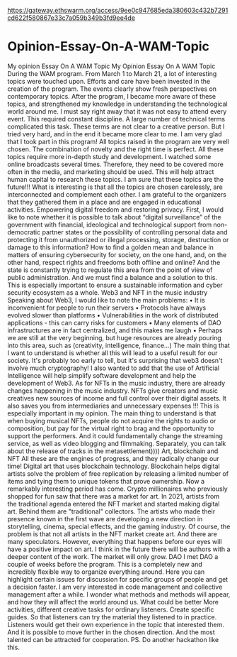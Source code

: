 https://gateway.ethswarm.org/access/9ee0c947685eda380603c432b7291cd622f580867e33c7a059b349b3fd9ee4de
# Opinion-Essay-On-A-WAM-Topic
My opinion Essay On A WAM Topic
My Opinion Essay On A WAM Topic
During the WAM program. From March 1 to March 21, a lot of interesting
topics were touched upon. Efforts and care have been invested in the creation of
the program. The events clearly show fresh perspectives on contemporary topics.
After the program, I became more aware of these topics, and strengthened
my knowledge in understanding the technological world around me. I must say
right away that it was not easy to attend every event. This required constant
discipline. A large number of technical terms complicated this task. These terms
are not clear to a creative person. But I tried very hard, and in the end it became
more clear to me. I am very glad that I took part in this program!
All topics raised in the program are very well chosen. The combination of
novelty and the right time is perfect. All these topics require more in-depth study
and development. I watched some online broadcasts several times.
Therefore, they need to be covered more often in the media, and marketing
should be used. This will help attract human capital to research these topics. I am
sure that these topics are the future!!! What is interesting is that all the topics are
chosen carelessly, are interconnected and complement each other. I am grateful to
the organizers that they gathered them in a place and are engaged in educational
activities.
Empowering digital freedom and restoring privacy.
First, I would like to note whether it is possible to talk about “digital
surveillance” of the government with financial, ideological and technological
support from non-democratic partner states or the possibility of controlling
personal data and protecting it from unauthorized or illegal processing, storage,
destruction or damage to this information? How to find a golden mean and balance
in matters of ensuring cybersecurity for society, on the one hand, and, on the other
hand, respect rights and freedoms both offline and online? And the state is
constantly trying to regulate this area from the point of view of public
administration. And we must find a balance and a solution to this. This is
especially important to ensure a sustainable information and cyber security
ecosystem as a whole.
Web3 and NFT in the music industry
Speaking about Web3, I would like to note the main problems:
• It is inconvenient for people to run their servers
• Protocols have always evolved slower than platforms
• Vulnerabilities in the work of distributed applications - this can carry risks
for customers
• Many elements of DAO infrastructures are in fact centralized, and this
makes me laugh
• Perhaps we are still at the very beginning, but huge resources are already
pouring into this area, such as (creativity, intelligence, finance…)
The main thing that I want to understand is whether all this will lead to a
useful result for our society.
It's probably too early to tell, but it's surprising that web3 doesn't involve
much cryptography! I also wanted to add that the use of Artificial Intelligence will
help simplify software development and help the development of Web3.
As for NFTs in the music industry, there are already changes happening in
the music industry. NFTs give creators and music creatives new sources of income
and full control over their digital assets. It also saves you from intermediaries and
unnecessary expenses !!! This is especially important in my opinion.
The main thing to understand is that when buying musical NFTs, people do
not acquire the rights to audio or composition, but pay for the virtual right to brag
and the opportunity to support the performers. And it could fundamentally change
the streaming service, as well as video blogging and filmmaking. Separately, you
can talk about the release of tracks in the metasettlement))))
Art, blockchain and NFT
All these are the engines of progress, and they radically change our time!
Digital art that uses blockchain technology. Blockchain helps digital artists solve
the problem of free replication by releasing a limited number of items and tying
them to unique tokens that prove ownership.
Now a remarkably interesting period has come. Crypto millionaires who
previously shopped for fun saw that there was a market for art. In 2021, artists
from the traditional agenda entered the NFT market and started making digital art.
Behind them are "traditional" collectors. The artists who made their presence
known in the first wave are developing a new direction in storytelling, cinema,
special effects, and the gaming industry. Of course, the problem is that not all
artists in the NFT market create art. And there are many speculators. However,
everything that happens before our eyes will have a positive impact on art. I think
in the future there will be authors with a deeper content of the work. The market
will only grow.
DAO
I met DAO a couple of weeks before the program. This is a completely new
and incredibly flexible way to organize everything around. Here you can highlight
certain issues for discussion for specific groups of people and get a decision faster.
I am very interested in code management and collective management after a
while. I wonder what methods and methods will appear, and how they will affect
the world around us.
What could be better
More activities, different creative tasks for ordinary listeners. Create specific
guides. So that listeners can try the material they listened to in practice. Listeners
would get their own experience in the topic that interested them. And it is possible
to move further in the chosen direction. And the most talented can be attracted for
cooperation.
PS. Do another hackathon like this.

